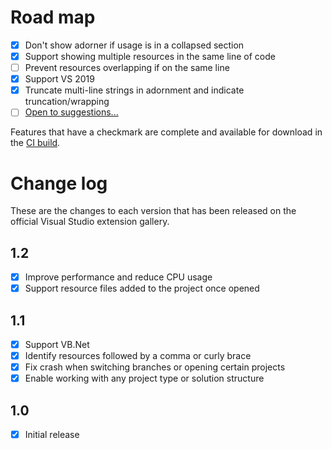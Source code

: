 # Road map

- [x] Don't show adorner if usage is in a collapsed section
- [x] Support showing multiple resources in the same line of code
- [ ] Prevent resources overlapping if on the same line
- [x] Support VS 2019
- [x] Truncate multi-line strings in adornment and indicate truncation/wrapping
- [ ] [Open to suggestions...](https://github.com/mrlacey/StringResourceVisualizer/issues/new)

Features that have a checkmark are complete and available for
download in the
[CI build](http://vsixgallery.com/extension/StringResourceVisualizer.a05f89b1-98f8-4b37-8f84-4fdebc44aa25/).

# Change log

These are the changes to each version that has been released
on the official Visual Studio extension gallery.

## 1.2

- [x] Improve performance and reduce CPU usage
- [x] Support resource files added to the project once opened

## 1.1

- [x] Support VB.Net
- [x] Identify resources followed by a comma or curly brace
- [x] Fix crash when switching branches or opening certain projects
- [x] Enable working with any project type or solution structure

## 1.0

- [x] Initial release
